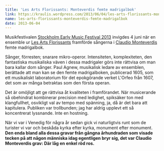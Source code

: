 ```yaml
---
title: 'Les Arts Florissants: Monteverdis femte madrigalbok'
link: https://kraulis.wordpress.com/2013/06/04/les-arts-florissants-monteverdis-femte-madrigalbok/
name: les-arts-florissants-monteverdis-femte-madrigalbok
date: 2013-06-04
---
```

Musikfestivalen [Stockholm Early Music Festival 2013](http://www.semf.se/sv) invigdes 4 juni när en ensemble ur [Les Arts Florissants](http://www.arts-florissants.com/) framförde sångerna i [Claudio Monteverdis](http://sv.wikipedia.org/wiki/Claudio_Monteverdi) femte madrigalbok.

Sånger, förresten; snarare mikro-operor. Intensiteten, komplexiteten, den fantastiska musikaliska väven i dessa madrigaler görs inte rättvisa om man bara kallar dom sånger. Paul Agnew, musikalisk ledare av ensemblen, berättade att man kan se den femte madrigalboken, publicerad 1605, som ett musikaliskt laboratorium för det epokgörande verket L'Orfeo från 1607, det som av många betraktas som den första operan.

Det är omöjligt att ge rättvisa åt kvaliteten i framförandet. När musicerande så obehindrat kombinerar precision med ledighet, spiksäker ton med klangfullhet, osvikligt val av tempo med spänning, ja, då är det bara att kapitulera. Publiken var trollbunden; jag har aldrig upplevt ett så koncentrerat lyssnande. Inte en hostning.

När vi var i Venedig för några år sedan gick vi naturligtvis runt som de turister vi var och beskåda kyrka efter kyrka, monument efter monument. **Den enda bland alla dessa gravar från gångna århundraden som visade tecken på att någon människa idag egentligen bryr sig, det var Claudio Monteverdis grav: Där låg en enkel röd ros.**


